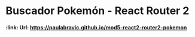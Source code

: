 <h1 align="left"> Buscador Pokemón - React Router 2 </h1>

<h4 align="left">
:link: Url: <a href="https://paulabravic.github.io/mod5-react2-router2-pokemon">https://paulabravic.github.io/mod5-react2-router2-pokemon</a>
</h4>